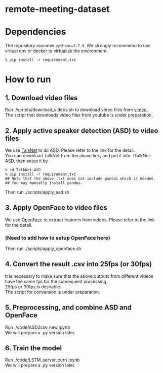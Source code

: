 # remote-meeting-dataset

# Dependencies
The repository assumes `python>=3.7.9`. We strongly recommend to use virtual env or docker to virtualize the environment.
````
% pip install -r requirement.txt
````

# How to run
## 1. Download video files  
Run ./scripts/download_videos.sh to download video files from [vimeo](https://vimeo.com/).  
The script that downloads video files from youtube is under preparation.

## 2. Apply active speaker detection (ASD) to video files  
We use [TalkNet](https://github.com/TaoRuijie/TalkNet-ASD/) to do ASD. Please refer to the link for the detail.  
You can download TalkNet from the above link, and put it into ./TalkNet-ASD, then setup it by
````
% cd TalkNet-ASD
% pip install -r requirement.txt
## Note that the above .txt does not include pandas which is needed. 
## You may manually install pandas.
````
Then run ./scripts/apply_asd.sh

## 3. Apply OpenFace to video files
We use [OpenFace](https://github.com/TadasBaltrusaitis/OpenFace) to extract features from videos. Please refer to the link for the detail.  
### (Need to add how to setup OpenFace here)
Then run ./scripts/apply_openface.sh

## 4. Convert the result .csv into 25fps (or 30fps) 
It is necessary to make sure that the above outputs from different videos have the same fps for the subsequent processing.  
25fps or 30fps is desirable.  
The script for conversion is under preparation.

## 5. Preprocessing, and combine ASD and OpenFace
Run ./code/ASD2csv_new.ipynb  
We will prepare a .py version later.

## 6. Train the model
Run ./code/LSTM_server_curri.ipynb  
We will prepare a .py version later.
